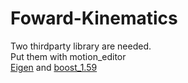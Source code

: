 # Foward-Kinematics
  
Two thirdparty library are needed.  
Put them with motion_editor  
[Eigen](https://github.com/libigl/eigen) and [boost_1.59](https://www.boost.org/users/history/version_1_59_0.html)  
